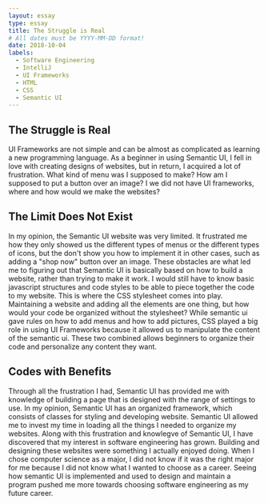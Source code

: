 ```yaml
---
layout: essay
type: essay
title: The Struggle is Real
# All dates must be YYYY-MM-DD format!
date: 2018-10-04
labels:
  - Software Engineering
  - IntelliJ
  - UI Frameworks
  - HTML
  - CSS
  - Semantic UI
---
```


## The Struggle is Real
UI Frameworks are not simple and can be almost as complicated as learning a new programming language. As a beginner in using Semantic UI, I fell in love with creating designs of websites, but in return, I acquired a lot of frustration. What kind of menu was I supposed to make? How am I supposed to put a button over an image? I we did not have UI frameworks, where and how would we make the websites? 

## The Limit Does Not Exist
In my opinion, the Semantic UI website was very limited. It frustrated me how they only showed us the different types of menus or the different types of icons, but the don't show you how to implement it in other cases, such as adding a "shop now" button over an image. These obstacles are what led me to figuring out that Semantic UI is basically based on how to build a website, rather than trying to make it work. I would still have to know basic javascript structures and code styles to be able to piece together the code to my website. This is where the CSS stylesheet comes into play. Maintaining a website and adding all the elements are one thing, but how would your code be organized without the stylesheet? While semantic ui gave rules on how to add menus and how to add pictures, CSS played a big role in using UI Frameworks because it allowed us to manipulate the content of the semantic ui. These two combined allows beginners to organize their code and personalize any content they want. 

## Codes with Benefits
Through all the frustration I had, Semantic UI has provided me with knowledge of building a page that is designed with the range of settings to use. In my opinion, Semantic UI has an organized framework, which consists of classes for styling and developing website. Semantic UI allowed me to invest my time in loading all the things I needed to organize my websites. Along with this frustration and knowlegve of Semantic UI, I have discovered that my interest in software engineering has grown. Building and designing these websites were something I actually enjoyed doing. When I chose computer science as a major, I did not know if it was the right major for me because I did not know what I wanted to choose as a career. Seeing how semantic UI is implemented and used to design and maintain a program pushed me more towards choosing software engineering as my future career.





